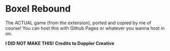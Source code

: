 # Boxel Rebound
The ACTUAL game (from the extension), ported and copied by me of course!
You can host this with Github Pages or whatever you wanna host in on.

**I DID NOT MAKE THIS!**
**Credits to Doppler Creative**
